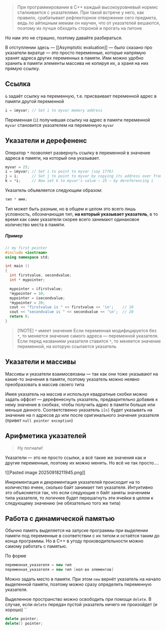 > При программировании в C++ каждый высокоуровневый нормис сталкивается с указателями. При такой встрече у него, как правило, срабатывает рефлекторное отвержение сего предмета, ведь по айтишным мемам он научен, что от указателей вешаются, поэтому их лучше обходить стороной и прогать на питоне

Но нам это не страшно, поэтому давайте разбираться.

В отступлении здесь — [[Asymptotic evaluation]] — было сказано про указатели вкратце — это просто переменные, которые напрямую хранят адреса других переменных в памяти. Ими можно удобно хранить в памяти элементы массива не копируя их, а храня на них прямую ссылку.
## Ссылка

`&` задаёт ссылку на переменную, т.е. присваивает переменной адрес в памяти другой переменной

```c++
i = &myvar; // Set i to myvar memory address
```

Переменная (`i`) получившая ссылку на адрес в памяти переменной `myvar` становится указателем на переменную `myvar`
## Указатели и дерефененс

Оператор `*` позволяет развернуть ссылку в переменной в значение адреса в памяти, на который она указывает. 

```c++
myvar = 25;
i = &myvar; // Set i to point to myvar (say 1776)
j = i;      // Set j to point to myvar by copying its address over from i
k = *i;     // Now set k to myvar's value — 25 — by dereferencing i
```

Указатель объявляется следующим образом:

```c++
тип * имя;
```

Тип может быть разным, но в общем и целом это всего лишь условность, обозначающая тип, **на который указывает указатель**, в то время как сами указатели скорее всего занимают одинаковое количество места в памяти. 
##### Пример

```c++
// my first pointer
#include <iostream>
using namespace std;

int main ()
{
  int firstvalue, secondvalue;
  int * mypointer;

  mypointer = &firstvalue;
  *mypointer = 10;
  mypointer = &secondvalue;
  *mypointer = 20;
  cout << "firstvalue is " << firstvalue << '\n';    // 10
  cout << "secondvalue is " << secondvalue << '\n';  // 20
  return 0;
}
```

> [!NOTE] `*` имеет значение
> Если переменная модифицируется без `*`, то меняется значение самого адреса — переменной указателя. Если перед названием указателя ставится `*`, то меняется значение переменной, на которую ссылается указатель
## Указатели и массивы

Массивы и указатели взаимосвязаны — так как они тоже указывают на какие-то значения в памяти, поэтому указатель можно неявно преобразовать в массив своего типа

Имея указатель на массив и используя квадратные скобки можно задать оффсет — дерефенеснуть указатель, предварительно добавив к нему значение в скобках, чтобы получить адрес в памяти больше или меньше данного. Соответственно указатель `i[n]`  будет указывать на значение на n адресов до или после оригинального значения указателя (привет `null pointer exception`)
## Арифметика указателей
> Ну погнали!

Указатели — это не просто ссылки, а всё такие же значения как и другие переменные, поэтому их можно менять. Но всё не так просто....

![[Pasted image 20250918211945.png]]

Инкрементация и декрементация указателей происходит на то количество ячеек, сколько байт занимает тип указателя. Интуитивно это объясняется так, что если следующие n байт заняты значением типа указателя, то логичнее будет перешагнуть эти ячейки в целом к следующему значению (не обязательно того же типа)
## Работа с динамической памятью

Обычно память выделяется на запуске программы при выделении памяти под переменные в соответствии с их типом и остаётся таким до конца программы. Но в C++ в угоду производительности можно самому работать с памятью.

По форме

```C++
переменная_указателя = new тип 
переменная_указателя = new тип [кол-во элементов] 
```

Можно задать место в памяти. При этом `new` вернёт указатель на начало выделенной памяти, поэтому можно сразу определить переменную указателя.

Выделенное пространство можно освободить при помощи `delete`. В случае, если `delete` передан пустой указатель ничего не произойдет (и хорошо) ``

```C++
delete pointer;
delete[] pointer;
```
